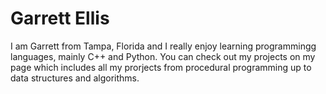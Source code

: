 # Garrett Ellis
I am Garrett from Tampa, Florida and I really enjoy learning programmingg languages, mainly C++ and Python.  You can check out my projects on my page which includes all my prorjects from procedural programming up to data structures and algorithms.
